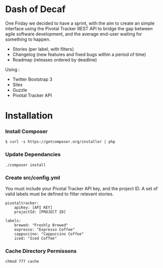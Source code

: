 Dash of Decaf
============

One Friday we decided to have a sprint, with the aim to create an simple interface using the Pivotal Tracker REST API to bridge the gap between agile software development, and the average end-user waiting for something to happen.

* Stories (per label, with filters)
* Changelog (new features and fixed bugs within a period of time)
* Roadmap (releases ordered by deadline)

Using :

* Twitter Bootstrap 3
* Silex
* Guzzle
* Pivotal Tracker API

# Installation

### Install Composer

```
$ curl -s https://getcomposer.org/installer | php
```

### Update Dependancies

```
./composer install
```

### Create src/config.yml

You must include your Pivotal Tracker API key, and the project ID. A set of valid labels must be defined to filter relevant stories. 

```
pivotaltracker:
    apiKey: [API KEY]
    projectId: [PROJECT ID]

labels:
    brewed: "Freshly Brewed"
    expresso: "Expresso Coffee"
    cappuccino: "Cappuccino Coffee"
    iced: "Iced Coffee"
```

### Cache Directory Permissons

```
chmod 777 cache
```




